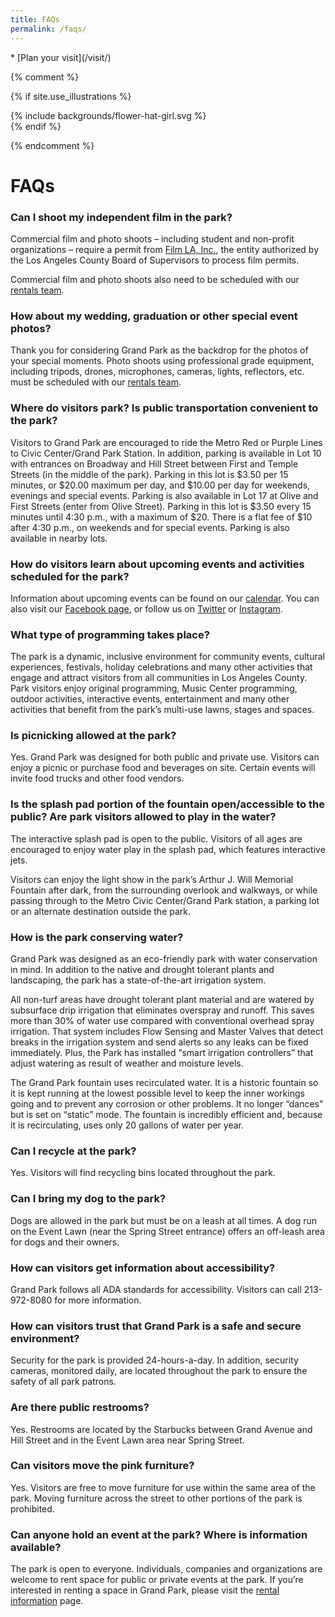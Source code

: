 ```yaml
---
title: FAQs
permalink: /faqs/
---
```


<nav markdown="1">
* [Plan your visit](/visit/)
</nav>

{% comment %}

{% if site.use_illustrations %}
<style>
.girl {
  grid-column: -3/-1;
  grid-row: 1/5;
}
.girl svg {
  height: 20vmax;
  width: auto;
}
main h1 {
  grid-column: 2/-3;
}
main h1 + p {
  grid-column: 2/-3;
}
main > nav:first-child {
  grid-row-start: 1;
}
main > h1 + nav {
    grid-column: 3/-3;
}
</style>

<div class="girl">
{% include backgrounds/flower-hat-girl.svg %}
</div>
{% endif %}

{% endcomment %}

FAQs
====


### Can I shoot my independent film in the park?

Commercial film and photo shoots – including student and non-profit organizations – require a permit from [Film LA, Inc.](https://www.filmla.com/), the entity authorized by the Los Angeles County Board of Supervisors to process film permits. 

Commercial film and photo shoots also need to be scheduled with our [rentals team](/film-photography/).

### How about my wedding, graduation or other special event photos?

Thank you for considering Grand Park as the backdrop for the photos of your special moments. Photo shoots using professional grade equipment, including tripods, drones, microphones, cameras, lights, reflectors, etc. must be scheduled with our [rentals team](/rent/).

### Where do visitors park? Is public transportation convenient to the park?

Visitors to Grand Park are encouraged to ride the Metro Red or Purple Lines to Civic Center/Grand Park Station. In addition, parking is available in Lot 10 with entrances on Broadway and Hill Street between First and Temple Streets (in the middle of the park). Parking in this lot is $3.50 per 15 minutes, or $20.00 maximum per day, and $10.00 per day for weekends, evenings and special events. Parking is also available in Lot 17 at Olive and First Streets (enter from Olive Street). Parking in this lot is $3.50 every 15 minutes until 4:30 p.m., with a maximum of $20. There is a flat fee of $10 after 4:30 p.m., on weekends and for special events. Parking is also available in nearby lots.

### How do visitors learn about upcoming events and activities scheduled for the park?

Information about upcoming events can be found on our [calendar](/calendar/). You can also visit our [Facebook page](https://www.facebook.com/grandparklosangeles), or follow us on [Twitter](https://twitter.com/grandpark_la) or [Instagram](https://instagram.com/grandpark_la).

### What type of programming takes place?

The park is a dynamic, inclusive environment for community events, cultural experiences, festivals, holiday celebrations and many other activities that engage and attract visitors from all communities in Los Angeles County. Park visitors enjoy original programming, Music Center programming, outdoor activities, interactive events, entertainment and many other activities that benefit from the park’s multi-use lawns, stages and spaces.

### Is picnicking allowed at the park?

Yes. Grand Park was designed for both public and private use. Visitors can enjoy a picnic or purchase food and beverages on site. Certain events will invite food trucks and other food vendors.

### Is the splash pad portion of the fountain open/accessible to the public? Are park visitors allowed to play in the water?

The interactive splash pad is open to the public. Visitors of all ages are encouraged to enjoy water play in the splash pad, which features interactive jets.  

Visitors can enjoy the light show in the park’s Arthur J. Will Memorial Fountain after dark, from the surrounding overlook and walkways, or while passing through to the Metro Civic Center/Grand Park station, a parking lot or an alternate destination outside the park.

### How is the park conserving water?

Grand Park was designed as an eco-friendly park with water conservation in mind. In addition to the native and drought tolerant plants and landscaping, the park has a state-of-the-art irrigation system.

All non-turf areas have drought tolerant plant material and are watered by subsurface drip irrigation that eliminates overspray and runoff. This saves more than 30% of water use compared with conventional overhead spray irrigation. That system includes Flow Sensing and Master Valves that detect breaks in the irrigation system and send alerts so any leaks can be fixed immediately. Plus, the Park has installed “smart irrigation controllers” that adjust watering as result of weather and moisture levels.

The Grand Park fountain uses recirculated water. It is a historic fountain so it is kept running at the lowest possible level to keep the inner workings going and to prevent any corrosion or other problems. It no longer “dances” but is set on “static” mode. The fountain is incredibly efficient and, because it is recirculating, uses only 20 gallons of water per year.

### Can I recycle at the park?

Yes. Visitors will find recycling bins located throughout the park.

### Can I bring my dog to the park?

Dogs are allowed in the park but must be on a leash at all times. A dog run on the Event Lawn (near the Spring Street entrance) offers an off-leash area for dogs and their owners.

### How can visitors get information about accessibility?

Grand Park follows all ADA standards for accessibility. Visitors can call 213-972-8080 for more information.

### How can visitors trust that Grand Park is a safe and secure environment?

Security for the park is provided 24-hours-a-day. In addition, security cameras, monitored daily, are located throughout the park to ensure the safety of all park patrons.

### Are there public restrooms?

Yes. Restrooms are located by the Starbucks between Grand Avenue and Hill Street and in the Event Lawn area near Spring Street.

### Can visitors move the pink furniture?

Yes. Visitors are free to move furniture for use within the same area of the park. Moving furniture across the street to other portions of the park is prohibited.

### Can anyone hold an event at the park? Where is information available?

The park is open to everyone. Individuals, companies and organizations are welcome to rent space for public or private events at the park. If you’re interested in renting a space in Grand Park, please visit the [rental information](/rent/) page.

